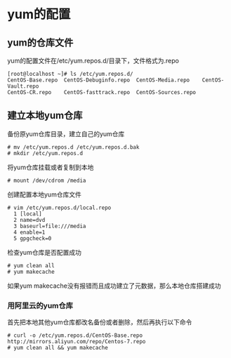 # yum的配置

## yum的仓库文件

yum的配置文件在/etc/yum.repos.d/目录下，文件格式为.repo  

```shell
[root@localhost ~]# ls /etc/yum.repos.d/
CentOS-Base.repo  CentOS-Debuginfo.repo  CentOS-Media.repo    CentOS-Vault.repo
CentOS-CR.repo    CentOS-fasttrack.repo  CentOS-Sources.repo
```

## 建立本地yum仓库

备份原yum仓库目录，建立自己的yum仓库  

```shell
# mv /etc/yum.repos.d /etc/yum.repos.d.bak
# mkdir /etc/yum.repos.d
```

将yum仓库挂载或者复制到本地  

```shell
# mount /dev/cdrom /media
```

创建配置本地yum仓库文件  

```shell
# vim /etc/yum.repos.d/local.repo
  1 [local]
  2 name=dvd
  3 baseurl=file:///media
  4 enable=1
  5 gpgcheck=0
```

检查yum仓库是否配置成功  

```shell
# yum clean all
# yum makecache
```

如果yum makecache没有报错而且成功建立了元数据，那么本地仓库搭建成功  

### 用阿里云的yum仓库

首先把本地其他yum仓库都改名备份或者删除，然后再执行以下命令  

```shell
# curl -o /etc/yum.repos.d/CentOS-Base.repo http://mirrors.aliyun.com/repo/Centos-7.repo
# yum clean all && yum makecache
```